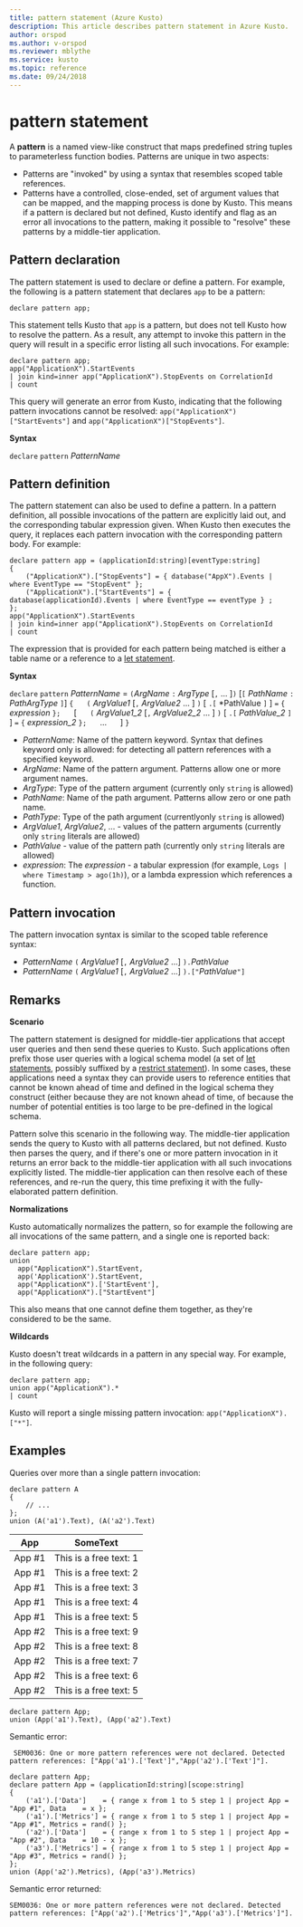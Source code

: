 ```yaml
---
title: pattern statement (Azure Kusto)
description: This article describes pattern statement in Azure Kusto.
author: orspod
ms.author: v-orspod
ms.reviewer: mblythe
ms.service: kusto
ms.topic: reference
ms.date: 09/24/2018
---
```

# pattern statement

A **pattern** is a named view-like construct that maps predefined
string tuples to parameterless function bodies. Patterns are unique
in two aspects:

* Patterns are "invoked" by using a syntax that resembles scoped table
  references.
* Patterns have a controlled, close-ended, set of argument values that
  can be mapped, and the mapping process is done by Kusto. This means
  if a pattern is declared but not defined, Kusto identify and flag
  as an error all invocations to the pattern, making it possible to
  "resolve" these patterns by a middle-tier application.


## Pattern declaration
The pattern statement is used to declare or define a pattern.
For example, the following is a pattern statement that declares `app`
to be a pattern:

```kusto
declare pattern app;
```

This statement tells Kusto that `app` is a pattern, but does not
tell Kusto how to resolve the pattern. As a result, any attempt to
invoke this pattern in the query will result in a specific error
listing all such invocations. For example:

```kusto
declare pattern app;
app("ApplicationX").StartEvents
| join kind=inner app("ApplicationX").StopEvents on CorrelationId
| count
```

This query will generate an error from Kusto, indicating that the following
pattern invocations cannot be resolved: `app("ApplicationX")["StartEvents"]`
and `app("ApplicationX")["StopEvents"]`.

**Syntax**

`declare` `pattern` *PatternName*

## Pattern definition

The pattern statement can also be used to define a pattern. In a pattern
definition, all possible invocations of the pattern are explicitly laid
out, and the corresponding tabular expression given. When Kusto then executes
the query, it replaces each pattern invocation with the corresponding pattern
body. For example:

```kusto
declare pattern app = (applicationId:string)[eventType:string]
{
    ("ApplicationX").["StopEvents"] = { database("AppX").Events | where EventType == "StopEvent" };
    ("ApplicationX").["StartEvents"] = { database(applicationId).Events | where EventType == eventType } ;
};
app("ApplicationX").StartEvents
| join kind=inner app("ApplicationX").StopEvents on CorrelationId
| count
```

The expression that is provided for each pattern being matched is either a table name
or a reference to a [let statement](letstatement.md).

**Syntax**

`declare` `pattern` *PatternName* = `(`*ArgName* `:` *ArgType* [`,` ... ]`)` [`[` *PathName* `:` *PathArgType* `]`]
`{`
&nbsp;&nbsp;&nbsp;&nbsp; `(` *ArgValue1* [`,` *ArgValue2* ... ] `)` [ `.[` *PathValue `]` ] `=` `{`  *expression*  `};`
&nbsp;&nbsp;&nbsp;&nbsp; [
&nbsp;&nbsp;&nbsp;&nbsp; `(` *ArgValue1_2* [`,` *ArgValue2_2* ... ] `)` [ `.[` *PathValue_2* `]` ] `=` `{`  *expression_2*  `};`
&nbsp;&nbsp;&nbsp;&nbsp; ...
&nbsp;&nbsp;&nbsp;&nbsp; ]
`}`

* *PatternName*: Name of the pattern keyword. Syntax that defines keyword only is allowed: for detecting all pattern references with a specified keyword.
* *ArgName*: Name of the pattern argument. Patterns allow one or more argument names.
* *ArgType*: Type of the pattern argument (currently only `string` is allowed)
* *PathName*: Name of the path argument. Patterns allow zero or one path name.
* *PathType*: Type of the path argument (currentlyonly `string` is allowed)
* *ArgValue1*, *ArgValue2*, ... - values of the pattern arguments (currently only `string` literals are allowed)
* *PathValue* - value of the pattern path (currently only `string` literals are allowed)
* *expression*: The *expression* - a tabular expression (for example, `Logs | where Timestamp > ago(1h)`),
  or a lambda expression which references a function.

## Pattern invocation

The pattern invocation syntax is similar to the scoped table reference syntax:

* *PatternName* `(` *ArgValue1* [`,` *ArgValue2* ...] `).`*PathValue*
* *PatternName* `(` *ArgValue1* [`,` *ArgValue2* ...] `).["`*PathValue*`"]`

## Remarks

**Scenario**

The pattern statement is designed for middle-tier applications that accept
user queries and then send these queries to Kusto. Such applications often prefix
those user queries with a logical schema model (a set of [let statements](letstatement.md),
possibly suffixed by a [restrict statement](restrictstatement.md)).
In some cases, these applications need a syntax they can provide users to reference
entities that cannot be known ahead of time and defined in the logical schema they
construct (either because they are not known ahead of time, of because the number
of potential entities is too large to be pre-defined in the logical schema.

Pattern solve this scenario in the following way. The middle-tier application sends
the query to Kusto with all patterns declared, but not defined. Kusto then parses the
query, and if there's one or more pattern invocation in it returns an error back to
the middle-tier application with all such invocations explicitly listed. The middle-tier
application can then resolve each of these references, and re-run the query, this time
prefixing it with the fully-elaborated pattern definition.

**Normalizations**

Kusto automatically normalizes the pattern, so for example the following are all
invocations of the same pattern, and a single one is reported back:

```kusto
declare pattern app;
union
  app("ApplicationX").StartEvent,
  app('ApplicationX').StartEvent,
  app("ApplicationX").['StartEvent'],
  app("ApplicationX").["StartEvent"]
```

This also means that one cannot define them together, as they're considered
to be the same.

**Wildcards**

Kusto doesn't treat wildcards in a pattern in any special way. For example,
in the following query:

```kusto
declare pattern app;
union app("ApplicationX").*
| count
```

Kusto will report a single missing pattern invocation: `app("ApplicationX").["*"]`.

## Examples

Queries over more than a single pattern invocation:

```kusto
declare pattern A
{
    // ...
};
union (A('a1').Text), (A('a2').Text)
```

|App|SomeText|
|---|---|
|App #1|This is a free text: 1|
|App #1|This is a free text: 2|
|App #1|This is a free text: 3|
|App #1|This is a free text: 4|
|App #1|This is a free text: 5|
|App #2|This is a free text: 9|
|App #2|This is a free text: 8|
|App #2|This is a free text: 7|
|App #2|This is a free text: 6|
|App #2|This is a free text: 5|

```kusto
declare pattern App;
union (App('a1').Text), (App('a2').Text)
```

Semantic error:

     SEM0036: One or more pattern references were not declared. Detected pattern references: ["App('a1').['Text']","App('a2').['Text']"].

```kusto
declare pattern App;
declare pattern App = (applicationId:string)[scope:string]  
{
    ('a1').['Data']    = { range x from 1 to 5 step 1 | project App = "App #1", Data    = x };
    ('a1').['Metrics'] = { range x from 1 to 5 step 1 | project App = "App #1", Metrics = rand() };
    ('a2').['Data']    = { range x from 1 to 5 step 1 | project App = "App #2", Data    = 10 - x };
    ('a3').['Metrics'] = { range x from 1 to 5 step 1 | project App = "App #3", Metrics = rand() };
};
union (App('a2').Metrics), (App('a3').Metrics) 
```

Semantic error returned:

    SEM0036: One or more pattern references were not declared. Detected pattern references: ["App('a2').['Metrics']","App('a3').['Metrics']"].